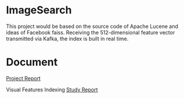 # ImageSearch

This project would be based on the source code of Apache Lucene and ideas of Facebook faiss. 
Receiving the 512-dimensional feature vector transmitted via Kafka, the index is built in real time.



# Document 

[Project Report](https://docs.google.com/document/d/1A7X1nOxFA1Z7oyIo6d8qj6mjkP3opPVPofhxiyJP0z0)

Visual Features Indexing [Study Report](https://docs.google.com/document/d/1-w42al2NkekTYwWb4qmxp14kym00KHQVClZNcKqw6lI)